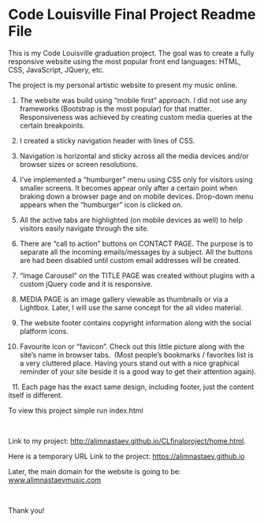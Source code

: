# Code Louisville Final Project Readme File

This is my Code Louisville graduation project. The goal was to create a fully responsive website using the most popular front end languages: HTML, CSS, JavaScript, JQuery, etc.

The project is my personal artistic website to present my music online.

1. The website was build using “mobile first” approach. I did not use any frameworks (Bootstrap is the most popular) for that matter. Responsiveness was achieved by creating custom media queries at the certain breakpoints.

2. I created a sticky navigation header with lines of CSS.


3. Navigation is horizontal and sticky across all the media devices and/or browser sizes or screen resolutions.


4. I’ve implemented a “humburger” menu using CSS only for visitors using smaller screens. It becomes appear only after a certain point when braking down a browser page and on mobile devices. Drop-down menu appears when the “humburger” icon is clicked on.


5. All the active tabs are highlighted (on mobile devices as well) to help visitors easily navigate through the site.


6. There are “call to action” buttons on CONTACT PAGE. The purpose is to separate all the incoming emails/messages by a subject. All the buttons are had been disabled until custom email addresses will be created.


7. “Image Carousel” on the TITLE PAGE was created without plugins with a custom jQuery code and it is responsive.
 

8. MEDIA PAGE is an image gallery viewable as thumbnails or via a Lightbox. Later, I will use the same concept for the all video material.
 

9. The website footer contains copyright information along with the social platform icons.


10. Favourite icon or “favicon”. Check out this little picture along with the site’s name in browser tabs.  (Most people’s bookmarks / favorites list is a very cluttered place. Having yours stand out with a nice graphical reminder of your site beside it is a good way to get their attention again).

 
11. Each page has the exact same design, including footer, just the content itself is different.


To view this project simple run index.html

 



Link to my project: http://alimnastaev.github.io/CLfinalproject/home.html.


Here is a temporary URL Link to the project: https://alimnastaev.github.io

Later, the main domain for the website is going to be: www.alimnastaevmusic.com

 

Thank you!

 


